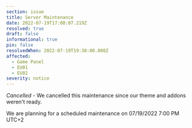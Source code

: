 ```yaml
---
section: issue
title: Server Maintenance
date: 2022-07-19T17:00:07.219Z
resolved: true
draft: false
informational: true
pin: false
resolvedWhen: 2022-07-19T19:30:00.000Z
affected:
  - Game Panel
  - EU01
  - EU02
severity: notice
---
```

*Cancelled -* We cancelled this maintenance since our theme and addons weren't ready.



We are planning for a scheduled maintenance on 07/19/2022 7:00 PM UTC+2
